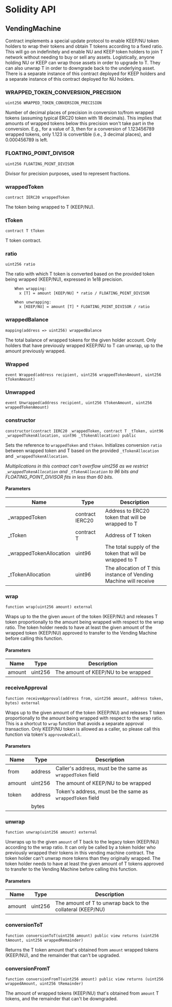 # Solidity API

## VendingMachine

Contract implements a special update protocol to enable KEEP/NU
        token holders to wrap their tokens and obtain T tokens according
        to a fixed ratio. This will go on indefinitely and enable NU and
        KEEP token holders to join T network without needing to buy or
        sell any assets. Logistically, anyone holding NU or KEEP can wrap
        those assets in order to upgrade to T. They can also unwrap T in
        order to downgrade back to the underlying asset. There is a separate
        instance of this contract deployed for KEEP holders and a separate
        instance of this contract deployed for NU holders.

### WRAPPED_TOKEN_CONVERSION_PRECISION

```solidity
uint256 WRAPPED_TOKEN_CONVERSION_PRECISION
```

Number of decimal places of precision in conversion to/from
        wrapped tokens (assuming typical ERC20 token with 18 decimals).
        This implies that amounts of wrapped tokens below this precision
        won't take part in the conversion. E.g., for a value of 3, then
        for a conversion of 1.123456789 wrapped tokens, only 1.123 is
        convertible (i.e., 3 decimal places), and 0.000456789 is left.

### FLOATING_POINT_DIVISOR

```solidity
uint256 FLOATING_POINT_DIVISOR
```

Divisor for precision purposes, used to represent fractions.

### wrappedToken

```solidity
contract IERC20 wrappedToken
```

The token being wrapped to T (KEEP/NU).

### tToken

```solidity
contract T tToken
```

T token contract.

### ratio

```solidity
uint256 ratio
```

The ratio with which T token is converted based on the provided
        token being wrapped (KEEP/NU), expressed in 1e18 precision.

        When wrapping:
          x [T] = amount [KEEP/NU] * ratio / FLOATING_POINT_DIVISOR

        When unwrapping:
          x [KEEP/NU] = amount [T] * FLOATING_POINT_DIVISOR / ratio

### wrappedBalance

```solidity
mapping(address => uint256) wrappedBalance
```

The total balance of wrapped tokens for the given holder
        account. Only holders that have previously wrapped KEEP/NU to T
        can unwrap, up to the amount previously wrapped.

### Wrapped

```solidity
event Wrapped(address recipient, uint256 wrappedTokenAmount, uint256 tTokenAmount)
```

### Unwrapped

```solidity
event Unwrapped(address recipient, uint256 tTokenAmount, uint256 wrappedTokenAmount)
```

### constructor

```solidity
constructor(contract IERC20 _wrappedToken, contract T _tToken, uint96 _wrappedTokenAllocation, uint96 _tTokenAllocation) public
```

Sets the reference to `wrappedToken` and `tToken`. Initializes
        conversion `ratio` between wrapped token and T based on the
        provided `_tTokenAllocation` and `_wrappedTokenAllocation`.

_Multiplications in this contract can't overflow uint256 as we
    restrict `_wrappedTokenAllocation` and `_tTokenAllocation` to
    96 bits and FLOATING_POINT_DIVISOR fits in less than 60 bits._

#### Parameters

| Name | Type | Description |
| ---- | ---- | ----------- |
| _wrappedToken | contract IERC20 | Address to ERC20 token that will be wrapped to T |
| _tToken | contract T | Address of T token |
| _wrappedTokenAllocation | uint96 | The total supply of the token that will be       wrapped to T |
| _tTokenAllocation | uint96 | The allocation of T this instance of Vending        Machine will receive |

### wrap

```solidity
function wrap(uint256 amount) external
```

Wraps up to the the given `amount` of the token (KEEP/NU) and
        releases T token proportionally to the amount being wrapped with
        respect to the wrap ratio. The token holder needs to have at
        least the given amount of the wrapped token (KEEP/NU) approved
        to transfer to the Vending Machine before calling this function.

#### Parameters

| Name | Type | Description |
| ---- | ---- | ----------- |
| amount | uint256 | The amount of KEEP/NU to be wrapped |

### receiveApproval

```solidity
function receiveApproval(address from, uint256 amount, address token, bytes) external
```

Wraps up to the given amount of the token (KEEP/NU) and releases
        T token proportionally to the amount being wrapped with respect
        to the wrap ratio. This is a shortcut to `wrap` function that
        avoids a separate approval transaction. Only KEEP/NU token
        is allowed as a caller, so please call this function via
        token's `approveAndCall`.

#### Parameters

| Name | Type | Description |
| ---- | ---- | ----------- |
| from | address | Caller's address, must be the same as `wrappedToken` field |
| amount | uint256 | The amount of KEEP/NU to be wrapped |
| token | address | Token's address, must be the same as `wrappedToken` field |
|  | bytes |  |

### unwrap

```solidity
function unwrap(uint256 amount) external
```

Unwraps up to the given `amount` of T back to the legacy token
        (KEEP/NU) according to the wrap ratio. It can only be called by
        a token holder who previously wrapped their tokens in this
        vending machine contract. The token holder can't unwrap more
        tokens than they originally wrapped. The token holder needs to
        have at least the given amount of T tokens approved to transfer
        to the Vending Machine before calling this function.

#### Parameters

| Name | Type | Description |
| ---- | ---- | ----------- |
| amount | uint256 | The amount of T to unwrap back to the collateral (KEEP/NU) |

### conversionToT

```solidity
function conversionToT(uint256 amount) public view returns (uint256 tAmount, uint256 wrappedRemainder)
```

Returns the T token amount that's obtained from `amount` wrapped
        tokens (KEEP/NU), and the remainder that can't be upgraded.

### conversionFromT

```solidity
function conversionFromT(uint256 amount) public view returns (uint256 wrappedAmount, uint256 tRemainder)
```

The amount of wrapped tokens (KEEP/NU) that's obtained from
        `amount` T tokens, and the remainder that can't be downgraded.

